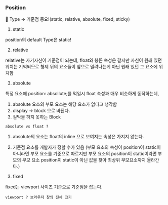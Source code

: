### Position

🌟 Type -> 기준점 중요!(static, relative, absolute, fixed, sticky)  

1. static

position의 default Type은 static!  

2. relative  

relative는 자기자신이 기준점이 되는데, float와 붕뜬 속성은 같지만 자신이 원래 있던 위치는 기억되므로 형제 뒤의 요소들이 앞으로 밀려나는게 아닌 원래 있던 그 요소에 위치함  

3. absolute

특정 요소에 position: absollute;를 먹일시 float 속성과 매우 비슷하게 동작하는데, 

1. absolute 요소의 부모 요소는 해당 요소가 없다고 생각함
2. display -> block 으로 바뀐다.
3. 길막을 하지 못하는 Block

`absolute vs float ? `

1. absolute의 요소는 float의 inline 으로 보여지는 속성은 가지지 않는다.  
2. 기준점 요소를 개발자가 정할 수가 있음 (부모 요소의 속성이 position이 static이 아니라면 부모 요소를 기준으로 따르지만 부모 요소의 position이 static이라면 부모의 부모 요소 position이 static이 아닌 값을 찾아 최상위 부모요소까지 올라간다.)  

4. fixed

fixed는 viewport 사이즈 기준으로 기준점을 잡는다.  

`viewport ? 브라우저 창의 전체 크기  `

